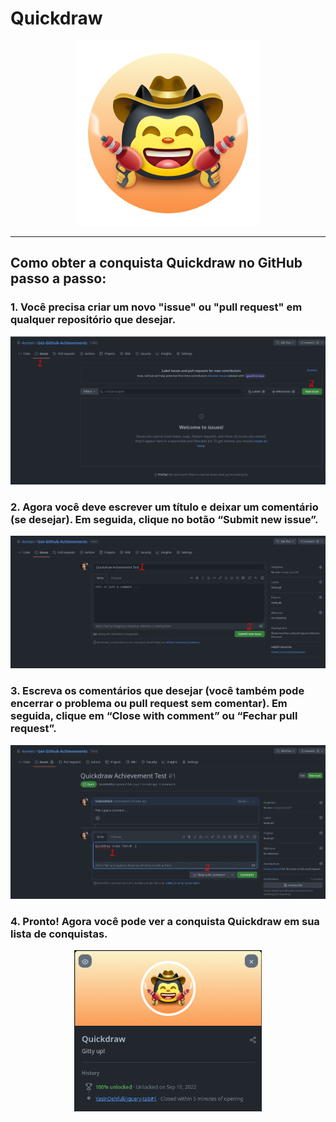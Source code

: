 # Quickdraw

<div align="center"  >

<img width="296" src="../badges/Quickdraw.png" alt="QuickDraw-Pin">
</div>

<hr>

## Como obter a conquista Quickdraw no GitHub passo a passo:

### 1. Você precisa criar um novo "issue" ou "pull request" em qualquer repositório que desejar.

<div align="center">
<img width="700" src="../img/quickdraw/quickdraw-step1.png" alt="quickdraw-step1.png">
</div>

### 2. Agora você deve escrever um título e deixar um comentário (se desejar). Em seguida, clique no botão “Submit new issue”.

<div align="center">
<img width="700" src="../img/quickdraw/quickdraw-step2.png" alt="quickdraw-step2.png">
</div>

### 3. Escreva os comentários que desejar (você também pode encerrar o problema ou pull request sem comentar). Em seguida, clique em “Close with comment” ou “Fechar pull request”.

<div align="center">
<img width="700" src="../img/quickdraw/quickdraw-step3.png" alt="quickdraw-step3.png">
</div>

### 4. Pronto! Agora você pode ver a conquista Quickdraw em sua lista de conquistas.

<div align="center">
<img width="300" src="../img/quickdraw/quickdraw-step4.png" alt="quickdraw-step4.png">
</div>
